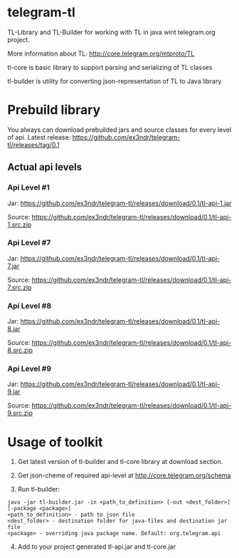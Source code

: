 telegram-tl
===========

TL-Library and TL-Builder for working with TL in java wint telegram.org project.

More information about TL: http://core.telegram.org/mtproto/TL

tl-core is basic library to support parsing and serializing of TL classes

tl-builder is utility for converting json-representation of TL to Java library

Prebuild library
===========
You always can download prebuilded jars and source classes for every level of api.
Latest release: https://github.com/ex3ndr/telegram-tl/releases/tag/0.1

Actual api levels
-----------
### Api Level #1
Jar:
https://github.com/ex3ndr/telegram-tl/releases/download/0.1/tl-api-1.jar

Source:
https://github.com/ex3ndr/telegram-tl/releases/download/0.1/tl-api-1.src.zip

### Api Level #7
Jar:
https://github.com/ex3ndr/telegram-tl/releases/download/0.1/tl-api-7.jar

Source:
https://github.com/ex3ndr/telegram-tl/releases/download/0.1/tl-api-7.src.zip

### Api Level #8
Jar:
https://github.com/ex3ndr/telegram-tl/releases/download/0.1/tl-api-8.jar

Source:
https://github.com/ex3ndr/telegram-tl/releases/download/0.1/tl-api-8.src.zip

### Api Level #9
Jar:
https://github.com/ex3ndr/telegram-tl/releases/download/0.1/tl-api-9.jar

Source:
https://github.com/ex3ndr/telegram-tl/releases/download/0.1/tl-api-9.src.zip

Usage of toolkit
===========
1) Get latest version of tl-builder and tl-core library at download section.

2) Get json-cheme of required api-level at http://core.telegram.org/schema

3) Run tl-builder:
```
java -jar tl-builder.jar -in <path_to_definition> [-out <dest_folder>] [-package <package>]
<path_to_definition> - path to json file
<dest_folder> - destination folder for java-files and destination jar file
<package> - overriding java package name. Default: org.telegram.api
````
4) Add to your project generated tl-api.jar and tl-core.jar
